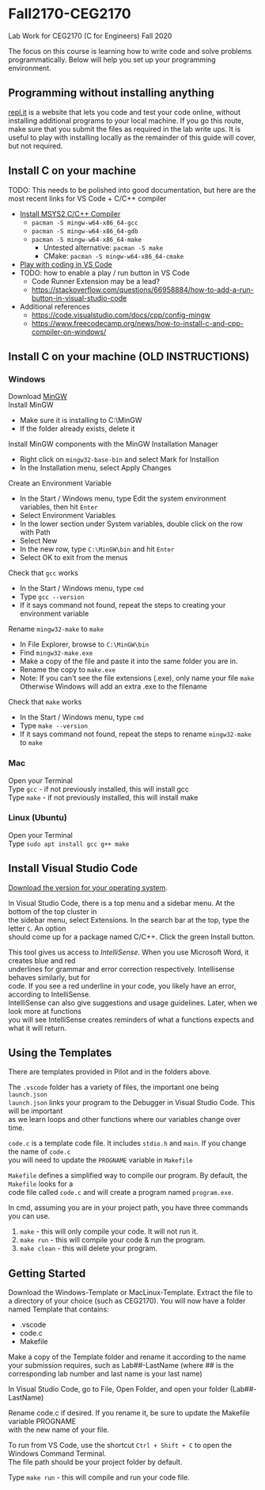 # Fall2170-CEG2170
Lab Work for CEG2170 (C for Engineers) Fall 2020

The focus on this course is learning how to write code and solve problems programmatically.  Below will help you set up your programming environment.  

## Programming without installing anything
[repl.it](repl.it) is a website that lets you code and test your code online, without installing additional programs to your local machine.  If you go this route, make sure that you submit the files as required in the lab write ups.  It is useful to play with installing locally as the remainder of this guide will cover, but not required.

## Install C on your machine

TODO: This needs to be polished into good documentation, but here are the most recent links for VS Code + C/C++ compiler

- [Install MSYS2 C/C++ Compiler](https://www.msys2.org/)
  - `pacman -S mingw-w64-x86_64-gcc`
  - `pacman -S mingw-w64-x86_64-gdb`
  - `pacman -S mingw-w64-x86_64-make`
    - Untested alternative: `pacman -S make`
    - CMake: `pacman -S mingw-w64-x86_64-cmake`
- [Play with coding in VS Code](https://code.visualstudio.com/docs/languages/cpp)
- TODO: how to enable a play / run button in VS Code
  - Code Runner Extension may be a lead?
  - https://stackoverflow.com/questions/66958884/how-to-add-a-run-button-in-visual-studio-code
- Additional references
  - https://code.visualstudio.com/docs/cpp/config-mingw
  - https://www.freecodecamp.org/news/how-to-install-c-and-cpp-compiler-on-windows/

## Install C on your machine (OLD INSTRUCTIONS)

### Windows
Download [MinGW](https://osdn.net/projects/mingw/downloads/68260/mingw-get-setup.exe/)  
Install MinGW 
* Make sure it is installing to C:\MinGW
* If the folder already exists, delete it

Install MinGW components with the MinGW Installation Manager
* Right click on `mingw32-base-bin` and select Mark for Installion
* In the Installation menu, select Apply Changes

Create an Environment Variable
* In the Start / Windows menu, type Edit the system environment variables, then hit `Enter`
* Select Environment Variables
* In the lower section under System variables, double click on the row with Path
* Select New
* In the new row, type `C:\MinGW\bin` and hit `Enter`
* Select OK to exit from the menus

Check that `gcc` works
* In the Start / Windows menu, type `cmd`
* Type `gcc --version`
* If it says command not found, repeat the steps to creating your environment variable

Rename `mingw32-make` to `make`
* In File Explorer, browse to `C:\MinGW\bin`
* Find `mingw32-make.exe`
* Make a copy of the file and paste it into the same folder you are in.
* Rename the copy to `make.exe`
* Note: If you can't see the file extensions (.exe), only name your file `make`  
  Otherwise Windows will add an extra .exe to the filename  

Check that `make` works
* In the Start / Windows menu, type `cmd`
* Type `make --version`
* If it says command not found, repeat the steps to rename `mingw32-make` to `make`

### Mac
Open your Terminal  
Type `gcc` - if not previously installed, this will install gcc  
Type `make` - if not previously installed, this will install make

### Linux (Ubuntu)
Open your Terminal  
Type `sudo apt install gcc g++ make`

## Install Visual Studio Code
[Download the version for your operating system](https://code.visualstudio.com/download).

In Visual Studio Code, there is a top menu and a sidebar menu.  At the bottom of the top cluster in  
the sidebar menu, select Extensions.  In the search bar at the top, type the letter `C`.  An option  
should come up for a package named C/C++.  Click the green Install button.

This tool gives us access to *IntelliSense*.  When you use Microsoft Word, it creates blue and red  
underlines for grammar and error correction respectively.  Intellisense behaves similarly, but for  
code.  If you see a red underline in your code, you likely have an error, according to IntelliSense.  
IntelliSense can also give suggestions and usage guidelines.  Later, when we look more at functions  
you will see IntelliSense creates reminders of what a functions expects and what it will return.

## Using the Templates
There are templates provided in Pilot and in the folders above.  

The `.vscode` folder has a variety of files, the important one being `launch.json`  
`launch.json` links your program to the Debugger in Visual Studio Code.  This will be important  
as we learn loops and other functions where our variables change over time.

`code.c` is a template code file.  It includes `stdio.h` and `main`.  If you change the name of `code.c`  
you will need to update the `PROGNAME` variable in `Makefile`

`Makefile` defines a simplified way to compile our program.  By default, the `Makefile` looks for a  
code file called `code.c` and will create a program named `program.exe`.

In cmd, assuming you are in your project path, you have three commands you can use.
1. `make` - this will only compile your code.  It will not run it.
2. `make run` - this will compile your code & run the program.
3. `make clean` - this will delete your program.

## Getting Started

Download the Windows-Template or MacLinux-Template.  Extract the file to a directory of your choice (such as CEG2170).  You will now have a folder named Template that contains:
* .vscode
* code.c
* Makefile

Make a copy of the Template folder and rename it according to the name your submission requires, such as Lab##-LastName (where ## is the corresponding lab number and last name is your last name)

In Visual Studio Code, go to File, Open Folder, and open your folder (Lab##-LastName)

Rename code.c if desired.  If you rename it, be sure to update the Makefile variable PROGNAME  
with the new name of your file.

To run from VS Code, use the shortcut `Ctrl + Shift + C` to open the Windows Command Terminal.  
The file path should be your project folder by default.

Type `make run` - this will compile and run your code file.  
